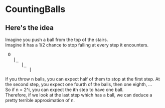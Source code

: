 # CountingBalls
## Here's the idea
Imagine you push a ball from the top of the stairs.  
Imagine it has a 1/2 chance to stop falling at every step it encounters.  
<pre>
 O  
   |_  
      |_  
         |_  
</pre>
If you throw n balls, you can expect half of them to stop at the first step. At the second step, you expect one fourth of the balls, then one eighth, ...  
So if n = 2^i, you can expect the ith step to have one ball.  
Therefore, if we look at the last step which has a ball, we can deduce a pretty terrible approximation of n.
